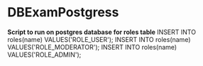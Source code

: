 # DBExamPostgress

**Script to run on postgres database for roles table**
INSERT INTO roles(name) VALUES('ROLE_USER'); INSERT INTO roles(name) VALUES('ROLE_MODERATOR'); INSERT INTO roles(name) VALUES('ROLE_ADMIN');
